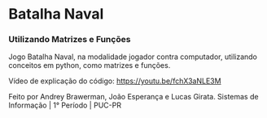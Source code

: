 # Batalha Naval

### Utilizando Matrizes e Funções

Jogo Batalha Naval, na modalidade jogador contra computador, utilizando conceitos em python, como matrizes e funções.

Vídeo de explicação do código: https://youtu.be/fchX3aNLE3M

Feito por Andrey Brawerman, João Esperança e Lucas Girata. Sistemas de Informação | 1° Período | PUC-PR
